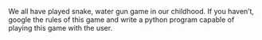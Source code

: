 We all have played snake, water gun game in our childhood. If you haven’t, google the 
rules of this game and write a python program capable of playing this game with the 
user. 
